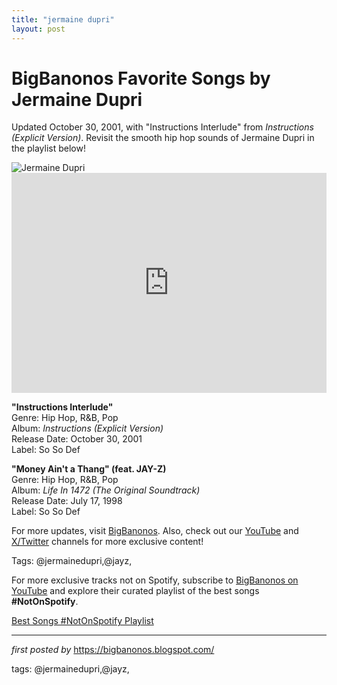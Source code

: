 ```yaml
---
title: "jermaine dupri"
layout: post
---
```

<!-- Title of the Post -->
<h1 >BigBanonos Favorite Songs by Jermaine Dupri</h1> <!-- Introductory Text -->
<p >Updated October 30, 2001, with "Instructions Interlude" from <em>Instructions (Explicit Version)</em>. Revisit the smooth hip hop sounds of Jermaine Dupri in the playlist below!</p> <!-- Featured Image -->
<div > <img src="https://www.vibe.com/wp-content/uploads/2023/01/GettyImages-1441280586-e1672781541423.jpg" alt="Jermaine Dupri" />
</div> <!-- Spotify Embed -->
<div > <iframe src="https://open.spotify.com/embed/playlist/5B58TH6TK8YeNHTsCha8tb?utm_source=generator" width="100%" height="352" frameborder="0" allowfullscreen="" allow="autoplay; clipboard-write; encrypted-media; fullscreen; picture-in-picture" loading="lazy"></iframe>
</div> <!-- Song Information -->
<div > <p><strong>"Instructions Interlude"</strong><br> Genre: Hip Hop, R&B, Pop<br> Album: <em>Instructions (Explicit Version)</em><br> Release Date: October 30, 2001<br> Label: So So Def</p> <p><strong>"Money Ain't a Thang" (feat. JAY-Z)</strong><br> Genre: Hip Hop, R&B, Pop<br> Album: <em>Life In 1472 (The Original Soundtrack)</em><br> Release Date: July 17, 1998<br> Label: So So Def</p>
</div> <!-- Footer Links -->
<div > <p>For more updates, visit <a href="https://bigbanonos.blogspot.com/" target="_blank">BigBanonos</a>. Also, check out our <a href="https://www.youtube.com/@BigBanonos" target="_blank">YouTube</a> and <a href="https://x.com/bigbanonos" target="_blank">X/Twitter</a> channels for more exclusive content!</p>
</div> <!-- Tags -->
<p >Tags: @jermainedupri,@jayz,</p>


<!--Subscribe and Playlist Links-->
<div>
    <p>For more exclusive tracks not on Spotify, subscribe to <a href="https://www.youtube.com/@BigBanonos" target="_blank">BigBanonos on YouTube</a> and explore their curated playlist of the best songs <strong>#NotOnSpotify</strong>.</p>
    <p><a href="https://www.youtube.com/playlist?list=PLtuNtuTatqI0kFahUCbtbfenC_ET5O_tr" target="_blank">Best Songs #NotOnSpotify Playlist<br /></a></p></div>

<hr />

<p><em>first posted by</em> <a href="https://bigbanonos.blogspot.com/" rel="noopener" target="_new">https://bigbanonos.blogspot.com/</a></p>

<p>tags: @jermainedupri,@jayz,</p>
